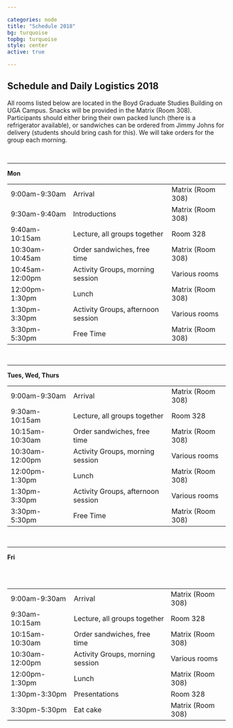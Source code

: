 ```yaml
---

categories: node 
title: "Schedule 2018"
bg: turquoise
topbg: turquoise
style: center
active: true

---
```


<h2> Schedule and Daily Logistics 2018 </h2>

All rooms listed below are located in the Boyd Graduate Studies Building on UGA Campus. Snacks will be provided in the Matrix (Room 308). Participants should either bring their own packed lunch (there is a refrigerator available), or sandwiches can be ordered from Jimmy Johns for delivery (students should bring cash for this). We will take orders for the group each morning.

<br />

---

<b>Mon</b>
<table>

<tr>
<td>9:00am-9:30am</td>
<td>Arrival</td>
<td>Matrix (Room 308)</td>
</tr>

<tr>
<td>9:30am-9:40am</td>
<td>Introductions</td>
<td>Matrix (Room 308)</td>
</tr>

<tr>
<td>9:40am-10:15am</td>
<td>Lecture, all groups together</td><td>Room 328</td>
</tr>

<tr>
<td>10:30am-10:45am</td>
<td>Order sandwiches, free time</td>
<td>Matrix (Room 308)</td>
</tr>

<tr>
<td>10:45am-12:00pm</td>
<td>Activity Groups, morning session</td>
<td>Various rooms</td>
</tr>

<tr>
<td>12:00pm-1:30pm</td>
<td>Lunch</td>
<td>Matrix (Room 308)</td>
</tr>

<tr>
<td>1:30pm-3:30pm</td>
<td>Activity Groups, afternoon session</td>
<td>Various rooms</td>
</tr>

<tr>
<td>3:30pm-5:30pm</td>
<td>Free Time</td>
<td>Matrix (Room 308)</td>
</tr>
</table>

<br />

---

<b>Tues, Wed, Thurs</b>
<table>

<tr>
<td>9:00am-9:30am</td>
<td>Arrival</td>
<td>Matrix (Room 308)</td>
</tr>

<tr>
<td>9:30am-10:15am</td>
<td>Lecture, all groups together</td><td>Room 328</td>
</tr>

<tr>
<td>10:15am-10:30am</td>
<td>Order sandwiches, free time</td>
<td>Matrix (Room 308)</td>
</tr>

<tr>
<td>10:30am-12:00pm</td>
<td>Activity Groups, morning session</td>
<td>Various rooms</td>
</tr>

<tr>
<td>12:00pm-1:30pm</td>
<td>Lunch</td>
<td>Matrix (Room 308)</td>
</tr>

<tr>
<td>1:30pm-3:30pm</td>
<td>Activity Groups, afternoon session</td>
<td>Various rooms</td>
</tr>

<tr>
<td>3:30pm-5:30pm</td>
<td>Free Time</td>
<td>Matrix (Room 308)</td>
</tr>

</table>

<br />

---

<b>Fri</b>
<table>

<tr>
<td>9:00am-9:30am</td>
<td>Arrival</td>
<td>Matrix (Room 308)</td>
</tr>

<tr>
<td>9:30am-10:15am</td>
<td>Lecture, all groups together</td><td>Room 328</td>
</tr>

<tr>
<td>10:15am-10:30am</td>
<td>Order sandwiches, free time</td>
<td>Matrix (Room 308)</td>
</tr>

<tr>
<td>10:30am-12:00pm</td>
<td>Activity Groups, morning session</td>
<td>Various rooms</td>
</tr>

<tr>
<td>12:00pm-1:30pm</td>
<td>Lunch</td>
<td>Matrix (Room 308)</td>
</tr>

<tr>
<td>1:30pm-3:30pm</td>
<td>Presentations</td>
<td>Room 328</td>
</tr>

<tr>
<td>3:30pm-5:30pm</td>
<td>Eat cake</td>
<td>Matrix (Room 308)</td>
</tr>

<br />
<br />

